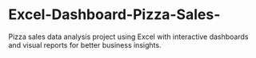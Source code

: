 # Excel-Dashboard-Pizza-Sales-
Pizza sales data analysis project using Excel with interactive dashboards and visual reports for better business insights.
